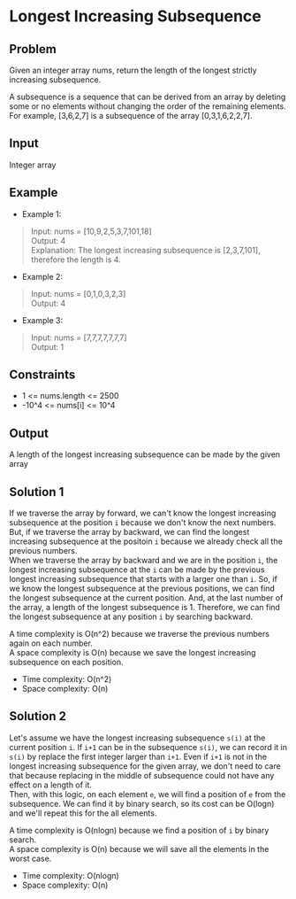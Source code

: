 # Longest Increasing Subsequence

## Problem

Given an integer array nums, return the length of the longest strictly increasing subsequence.

A subsequence is a sequence that can be derived from an array by deleting some or no elements without changing the order of the remaining elements. For example, [3,6,2,7] is a subsequence of the array [0,3,1,6,2,2,7].

## Input

Integer array

## Example

- Example 1:

>Input: nums = [10,9,2,5,3,7,101,18]  
Output: 4  
Explanation: The longest increasing subsequence is [2,3,7,101], therefore the length is 4.

- Example 2:

>Input: nums = [0,1,0,3,2,3]  
Output: 4

- Example 3:

>Input: nums = [7,7,7,7,7,7,7]  
Output: 1

## Constraints

- 1 <= nums.length <= 2500
- -10^4 <= nums[i] <= 10^4

## Output

A length of the longest increasing subsequence can be made by the given array

## Solution 1

If we traverse the array by forward, we can't know the longest increasing subsequence at the position `i` because we don't know the next numbers. But, if we traverse the array by backward, we can find the longest increasing subsequence at the positoin `i` because we already check all the previous numbers.  
When we traverse the array by backward and we are in the position `i`, the longest increasing subsequence at the `i` can be made by the previous longest increasing subsequence that starts with a larger one than `i`. So, if we know the longest subsequence at the previous positions, we can find the longest subsequence at the current position. And, at the last number of the array, a length of the longest subsequence is 1. Therefore, we can find the longest subsequence at any position `i` by searching backward.

A time complexity is O(n^2) because we traverse the previous numbers again on each number.  
A space complexity is O(n) because we save the longest increasing subsequence on each position.

- Time complexity: O(n^2)
- Space complexity: O(n)

## Solution 2

Let's assume we have the longest increasing subsequence `s(i)` at the current position `i`. If `i+1` can be in the subsequence `s(i)`, we can record it in `s(i)` by replace the first integer larger than `i+1`. Even if `i+1` is not in the longest increasing subsequence for the given array, we don't need to care that because replacing in the middle of subsequence could not have any effect on a length of it.  
Then, with this logic, on each element `e`, we will find a position of `e` from the subsequence. We can find it by binary search, so its cost can be O(logn) and we'll repeat this for the all elements.

A time complexity is O(nlogn) because we find a position of `i` by binary search.  
A space complexity is O(n) because we will save all the elements in the worst case.

- Time complexity: O(nlogn)
- Space complexity: O(n)
